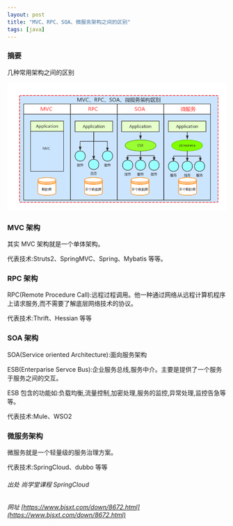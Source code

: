 ```yaml
---
layout: post
title: "MVC、RPC、SOA、微服务架构之间的区别"
tags: [java]
---
```

### 摘要
几种常用架构之间的区别
<!--excerpt-->

![架构区别](assets/images/架构区别.png)
### MVC 架构
其实 MVC 架构就是一个单体架构。

代表技术:Struts2、SpringMVC、Spring、Mybatis 等等。
### RPC 架构
RPC(Remote Procedure Call):远程过程调用。他一种通过网络从远程计算机程序上请求服务,而不需要了解底层网络技术的协议。

代表技术:Thrift、Hessian 等等
### SOA 架构
SOA(Service oriented Architecture):面向服务架构

ESB(Enterparise Servce Bus):企业服务总线,服务中介。主要是提供了一个服务于服务之间的交互。

ESB 包含的功能如:负载均衡,流量控制,加密处理,服务的监控,异常处理,监控告急等等。

代表技术:Mule、WSO2
### 微服务架构
微服务就是一个轻量级的服务治理方案。

代表技术:SpringCloud、dubbo 等等
###### 出处 尚学堂课程 SpringCloud
###### 网址 [https://www.bjsxt.com/down/8672.html](https://www.bjsxt.com/down/8672.html)
